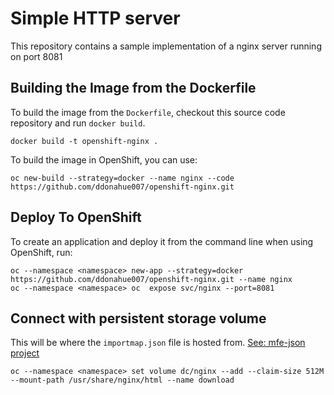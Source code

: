 Simple HTTP server
==================

This repository contains a sample implementation of a nginx server running on port 8081

Building the Image from the Dockerfile
--------------------------------------

To build the image from the `Dockerfile`, checkout this source code repository and run ``docker build``.
```
docker build -t openshift-nginx .
```

To build the image in OpenShift, you can use:
```
oc new-build --strategy=docker --name nginx --code https://github.com/ddonahue007/openshift-nginx.git
```

Deploy To OpenShift
--------------------------------------

To create an application and deploy it from the command line when using OpenShift, run:
```
oc --namespace <namespace> new-app --strategy=docker https://github.com/ddonahue007/openshift-nginx.git --name nginx
oc --namespace <namespace> oc  expose svc/nginx --port=8081
```

Connect with persistent storage volume
----------------------------------------
This will be where the `importmap.json` file is hosted from. [See: mfe-json project](https://github.com/ddonahue007/mfe-json)
```
oc --namespace <namespace> set volume dc/nginx --add --claim-size 512M --mount-path /usr/share/nginx/html --name download
```